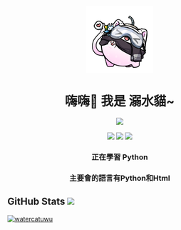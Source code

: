 <p align="center"><img src="https://raw.githubusercontent.com/watercatuwu/watercatuwu/main/unknown.png" alt="頭像" width="150"></p>
<h1 align="center">嗨嗨👋 我是 溺水貓~</h1>

<p align="center"><img src="https://img.shields.io/badge/python-3670A0?style=for-the-badge&logo=python&logoColor=ffdd54"></p>

<p align="center">
    <img src="https://img.shields.io/badge/html5-%23E34F26.svg?style=for-the-badge&logo=html5&logoColor=white">
    <img src="https://img.shields.io/badge/css3-%231572B6.svg?style=for-the-badge&logo=css3&logoColor=white">
    <img src="https://img.shields.io/badge/bootstrap-%23563D7C.svg?style=for-the-badge&logo=bootstrap&logoColor=white">
</p>
</div>

<h3 align="center">正在學習 Python</h3>

<h3 align="center">主要會的語言有Python和Html</h3>

<h2>GitHub Stats <img src="https://komarev.com/ghpvc/?username=watercatuwu&label=Profile%20views&color=0e75b6&style=flat-square"></h2>
<a href="https://github.com/ryo-ma/github-profile-trophy"><img src="https://github-readme-stats.vercel.app/api?username=watercatuwu&show_icons=true&locale=en" alt="watercatuwu" /></a>
